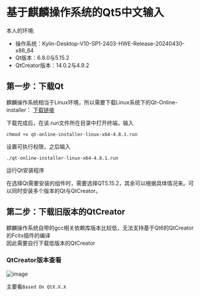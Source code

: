 # 基于麒麟操作系统的Qt5中文输入
本人的环境:  
* 操作系统：Kylin-Desktop-V10-SP1-2403-HWE-Release-20240430-x86_64
* Qt版本：6.8.0与5.15.2
* QtCreator版本：14.0.2与4.9.2

## 第一步：下载Qt
麒麟操作系统相当于Linux环境，所以需要下载Linux系统下的Qt-Online-installer：  [下载链接](https://d13lb3tujbc8s0.cloudfront.net/onlineinstallers/qt-online-installer-linux-x64-4.8.1.run)  

下载完成后，在该.run文件所在目录中打开终端，输入
```
chmod +x qt-online-installer-linux-x64-4.8.1.run
```
设置可执行权限，之后输入
```
./qt-online-installer-linux-x64-4.8.1.run
```
运行Qt安装程序
    
在选择Qt需要安装的组件时，需要选择QT5.15.2，其余可以根据具体情况来。可以同时安装多个版本的Qt与QtCreator。
    
## 第二步：下载旧版本的QtCreator
麒麟操作系统自带的gcc相关依赖库版本比较低，无法支持基于Qt6的QtCreator的Fcitx插件的编译  
因此需要自行下载低版本的QtCreator
    
### QtCreator版本查看
![image](https://github.com/user-attachments/assets/80a1587a-a691-4e9b-9096-e143b2bbfa5b)
    
主要看`Based On QtX.X.X`
